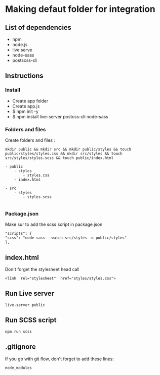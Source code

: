 # Making defaut folder for integration

## List of dependencies
- npm
- node.js
- live serve
- node-sass
- postscss-cli

## Instructions
### Install
- Create app folder 
- Create app.js
- $ npm init -y
- $ npm install live-server postcss-cli node-sass

### Folders and files
Create folders and files : 
```
mkdir public && mkdir src && mkdir public/styles && touch public/styles/styles.css && mkdir src/styles && touch src/styles/styles.scss && touch public/index.html
```

```
- public
	- styles 
		- styles.css
	- index.html

- src
	- styles
		- styles.scss
	
```
### Package.json
Make sur to add the scss script in package.json
```
"scripts": {
"scss": "node-sass --watch src/styles -o public/styles"
},
```

## index.html
Don't forget the stylesheet head call
```
<link  rel="stylesheet"  href="styles/styles.css">
```

## Run Live server
``` live-server public ```

## Run SCSS script
``` npm run scss ```

## .gitignore
If you go with git flow, don't forget to add these lines:
```
node_modules
```

